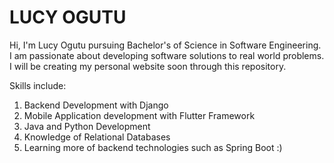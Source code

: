 # LUCY OGUTU

Hi, I'm Lucy Ogutu pursuing Bachelor's of Science in Software Engineering.
I am passionate about developing software solutions to real world problems.
I will be creating my personal website soon through this repository.

Skills include:

1. Backend Development with Django
2. Mobile Application development with Flutter Framework
3. Java and Python Development
4. Knowledge of Relational Databases
5. Learning more of backend technologies such as Spring Boot :)
